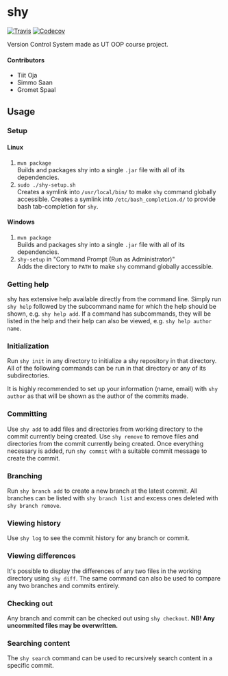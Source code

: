 # shy

[![Travis](https://img.shields.io/travis/sim642/shy.svg)](https://travis-ci.org/sim642/shy)
[![Codecov](https://img.shields.io/codecov/c/github/sim642/shy.svg)](https://codecov.io/github/sim642/shy)

Version Control System made as UT OOP course project.

#### Contributors
* Tiit Oja
* Simmo Saan
* Gromet Spaal

## Usage
### Setup
#### Linux
1. `mvn package`  
   Builds and packages shy into a single `.jar` file with all of its dependencies.
2. `sudo ./shy-setup.sh`  
   Creates a symlink into `/usr/local/bin/` to make `shy` command globally accessible.
   Creates a symlink into `/etc/bash_completion.d/` to provide bash tab-completion for `shy`.

#### Windows
1. `mvn package`  
   Builds and packages shy into a single `.jar` file with all of its dependencies.
2. `shy-setup` in "Command Prompt (Run as Administrator)"  
   Adds the directory to `PATH` to make `shy` command globally accessible.

### Getting help
shy has extensive help available directly from the command line. Simply run `shy help` followed by the subcommand name
for which the help should be shown, e.g. `shy help add`. If a command has subcommands, they will be listed in the help
and their help can also be viewed, e.g. `shy help author name`.

### Initialization
Run `shy init` in any directory to initialize a shy repository in that directory.
All of the following commands can be run in that directory or any of its subdirectories.

It is highly recommended to set up your information (name, email) with `shy author` as that will be shown as the author
of the commits made.

### Committing
Use `shy add` to add files and directories from working directory to the commit currently being created.
Use `shy remove` to remove files and directories from the commit currently being created.
Once everything necessary is added, run `shy commit` with a suitable commit message to create the commit.

### Branching
Run `shy branch add` to create a new branch at the latest commit. All branches can be listed with `shy branch list` and
excess ones deleted with `shy branch remove`.

### Viewing history
Use `shy log` to see the commit history for any branch or commit.

### Viewing differences
It's possible to display the differences of any two files in the working directory using `shy diff`.
The same command can also be used to compare any two branches and commits entirely.

### Checking out
Any branch and commit can be checked out using `shy checkout`.
**NB! Any uncommited files may be overwritten.**

### Searching content
The `shy search` command can be used to recursively search content in a specific commit.